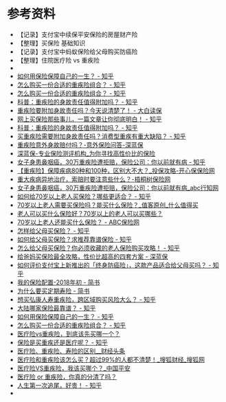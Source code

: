 # 参考资料

* 【记录】支付宝中续保平安保险的房屋财产险
* 【整理】买保险 基础知识
* 【记录】支付宝中蚂蚁保险给父母购买防癌险
* 【整理】住院医疗险 vs 重疾险
* 
* [如何用保险保障自己的一生？ - 知乎](https://www.zhihu.com/question/22316395/answer/100909780)
* [怎么购买一份合适的重疾险组合？ - 知乎](https://www.zhihu.com/question/20745287/answer/22304813)
* [怎么购买一份合适的重疾险组合？ - 知乎](https://www.zhihu.com/question/20745287)
* [科普：重疾险的身故责任值得附加吗？ - 知乎](https://zhuanlan.zhihu.com/p/91973921)
* [重疾险要附加身故责任吗？今天说清楚了！ - 大白读保](https://baoxianzhinan.91dbb.com/3181.html)
* [网上买保险那些事儿，一篇文章让你彻底明白！ - 知乎](https://zhuanlan.zhihu.com/p/33263558)
* [科普：重疾险的身故责任值得附加吗？ - 知乎](https://zhuanlan.zhihu.com/p/91973921)
* [买重疾险需要附加身故责任吗？消费型重疾有重大缺陷？ - 知乎](https://zhuanlan.zhihu.com/p/108876419)
* [重疾险意外身故赔付吗？-意外保险问答-深蓝保](https://www.shenlanbao.com/wenda/3-15289)
* [深蓝保-专业保险测评机构_为你寻找高性价比的保险](https://www.shenlanbao.com)
* [女子身患鼻咽癌，30万重疾险遭拒赔，保险公司：你以前就有病 - 知乎](https://zhuanlan.zhihu.com/p/86069898)
* [【重疾险】保障疾病80种和100种，区别大不大？_投保攻略-开心保保险网](http://www.kaixinbao.com/gonglue/AG20190904015.shtml)
* [重大疾病异地治疗，索赔时要注意些什么？-梧桐树保险网](https://www.wts999.com/qtzs/13236.html)
* [女子身患鼻咽癌，30万重疾险遭拒赔，保险公司：你以前就有病_abc行知网](http://www.abcxzh.com/news/77531.html)
* [如何给70岁以上老人买保险？哪些更适合？ - 知乎](https://zhuanlan.zhihu.com/p/43873045)
* [70岁以上老人需要买保险吗？能买什么保险？_值客原创_什么值得买](https://post.smzdm.com/p/754691/)
* [老人可以买什么保险好？70岁以上的老人可以买哪些？](https://www.wts999.com/bxbk/8666.html)
* [70岁以上老人还能买什么保险？ - ABC保险网](http://www.abcbxw.com/ask/429.html)
* [怎样给父母买保险？ - 知乎](https://zhuanlan.zhihu.com/p/27498986)
* [如何给父母买保险？求推荐靠谱保险 - 知乎](https://www.zhihu.com/question/20774121)
* [怎么给父母买保险？你必须收藏的老人保险购买攻略！ - 知乎](https://zhuanlan.zhihu.com/p/94467177)
* [给爸妈买保险最全攻略，性价比超高的四套方案 - 深蓝保](https://shenlanbao.com/p/article/119060318521529001)
* [如何评价支付宝上新推出的「终身防癌险」，这款产品适合给父母买吗？ - 知乎](https://www.zhihu.com/question/396300738/answer/1241457597)
* [我的保险配置-2018年初 - 简书](https://www.jianshu.com/p/cdd2c3b75186)
* [为什么要买定期寿险 - 简书](https://www.jianshu.com/p/c1fd550c5869)
* [想买弘康人寿重疾险，跨区域购买风险大么？ - 知乎](https://www.zhihu.com/question/39511982)
* [大陆哪家保险最靠谱？ - 知乎](https://www.zhihu.com/question/56173926)
* [如何用保险保障自己的一生？ - 知乎](https://www.zhihu.com/question/22316395/answer/100909780)
* [怎么购买一份合适的重疾险组合？ - 知乎](https://www.zhihu.com/question/20745287/answer/22304813)
* [医疗险vs重疾险，到底该先买哪一个？](https://zhuanlan.zhihu.com/p/37678454)
* [保险是买重疾还是医疗呢？ - 知乎](https://www.zhihu.com/question/42199183)
* [医疗险、重疾险、寿险的区别__财经头条](https://cj.sina.com.cn/article/detail/2663986683/173828)
* [医疗险和重疾险该怎么买？超过99%的人都不清楚！_搜狐财经_搜狐网](http://www.sohu.com/a/167605759_483713)
* [医疗险VS重疾险，我该买哪个？_中国平安](http://www.pingan.com/news/jiankangxian/340134229606658.shtml)
* [医疗险 or 重疾险，你真的分清了吗？](https://zhuanlan.zhihu.com/p/29556451)
* [人生第一次追尾，好贵！ - 知乎](https://zhuanlan.zhihu.com/p/35090755)
* 